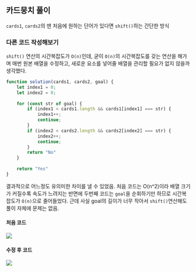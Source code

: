 ## 카드뭉치 풀이
`cards1`, `cards2`의 맨 처음에 원하는 단어가 있다면 `shift()`하는 간단한 방식

### 다른 코드 작성해보기

`shift()` 연산의 시간복잡도가 `O(n)`인데, 굳이 `O(n)`의 시간복잡도를 갖는 연산을 해가며 매번 원본 배열을 수정하고, 새로운 요소를 넣어줄 배열을 관리할 필요가 없지 않을까 생각했다.

```javascript
function solution(cards1, cards2, goal) {    
    let index1 = 0;
    let index2 = 0;
    
    for (const str of goal) {
        if (index1 < cards1.length && cards1[index1] === str) {
            index1++;
            continue;
        }
        if (index2 < cards2.length && cards2[index2] === str) {
            index2++;
            continue;
        }
        return "No"
    }
    
    return "Yes"
}
```

결과적으로 어느정도 유의미한 차이를 낼 수 있었음. 처음 코드는 O(n^2)이라 배열 크기가 커질수록 속도가 느려지는 반면에 두번째 코드는 `goal`을 순회하기만 하므로 시간복잡도가 `O(n)`으로 줄어들었다. 근데 사실 goal의 길이가 너무 작아서 `shift()`연산해도 풀이 자체에 문제는 없음.

#### 처음 코드
![](https://i.imgur.com/KgZKp65.png)

#### 수정 후 코드
![](https://i.imgur.com/jrfqXXh.png)